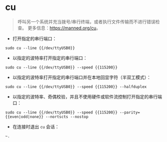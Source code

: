 # cu

> 呼叫另一个系统并充当拨号/串行终端，或者执行文件传输而不进行错误检查。
> 更多信息：<https://manned.org/cu>。

- 打开指定的串行端口：

`sudo cu --line {{/dev/ttyUSB0}}`

- 以指定的波特率打开指定的串行端口：

`sudo cu --line {{/dev/ttyUSB0}} --speed {{115200}}`

- 以指定的波特率打开指定的串行端口并在本地回显字符（半双工模式）：

`sudo cu --line {{/dev/ttyUSB0}} --speed {{115200}} --halfduplex`

- 以指定的波特率、奇偶校验，并且不使用硬件或软件流控制打开指定的串行端口：

`sudo cu --line {{/dev/ttyUSB0}} --speed {{115200}} --parity={{even|odd|none}} --nortscts --nostop`

- 在连接时退出 `cu` 会话：

`~.`